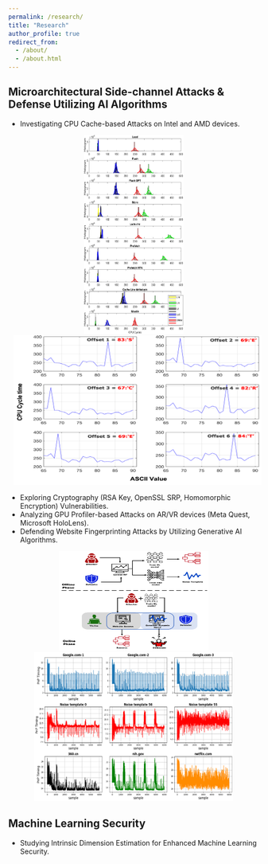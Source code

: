 ```yaml
---
permalink: /research/
title: "Research"
author_profile: true
redirect_from:
  - /about/
  - /about.html
---
```


Microarchitectural Side-channel Attacks & Defense Utilizing AI Algorithms
------
* Investigating CPU Cache-based Attacks on Intel and AMD devices.
<div align="center">
  <img src="../images/SMaCk/cache_time_smack_mastik_cascadelake_all.png" width="200" height="400" alt="CPU cycle time difference for various Probe strategies and Mastik method on Intel Cascade Lake microarchitecture." style="display: inline-block; margin: 0 10px;">
  <img src="../images/SMaCk/Prefetch_Spectre.png" width="500" height="300" alt="Spectre Attack with SMC behavior" style="display: inline-block; margin: 0 10px;">
</div>

* Exploring Cryptography (RSA Key, OpenSSL SRP, Homomorphic Encryption) Vulnerabilities.
* Analyzing GPU Profiler-based Attacks on AR/VR devices (Meta Quest, Microsoft HoloLens).
* Defending Website Fingerprinting Attacks by Utilizing Generative AI Algorithms.
<div align="center">
  <img src="../images/DefWeb/Figure_scenario_new.png" width="300" height="200" alt="Threat model for the attacker and the defense mechanisms." style="display: inline-block; margin: 0 10px;">
  <img src="../images/DefWeb/NoiseTemplateAdded_v2.png" width="400" height="300" alt="Noise added Website Fingerprint dataset." style="display: inline-block; margin: 0 10px;">
</div>

Machine Learning Security
------
* Studying Intrinsic Dimension Estimation for Enhanced Machine Learning Security.


<!-- * Ph.D in Version Control Theory, GitHub University, 2018 (expected)
* M.S. in Jekyll, GitHub University, 2014
* B.S. in GitHub, GitHub University, 2012 
Machine Learning Security
------
* Spring 2024: Academic Pages Collaborator
  * GitHub University
  * Duties includes: Updates and improvements to template
  * Supervisor: The Users

* Fall 2015: Research Assistant
  * GitHub University
  * Duties included: Merging pull requests
  * Supervisor: Professor Hub

* Summer 2015: Research Assistant
  * GitHub University
  * Duties included: Tagging issues
  * Supervisor: Professor Git
  
Skills
======
* Skill 1
* Skill 2
  * Sub-skill 2.1
  * Sub-skill 2.2
  * Sub-skill 2.3
* Skill 3

Publications
======
  <ul>{% for post in site.publications reversed %}
    {% include archive-single-cv.html %}
  {% endfor %}</ul>
  
Talks
======
  <ul>{% for post in site.talks reversed %}
    {% include archive-single-talk-cv.html  %}
  {% endfor %}</ul>
  
Teaching
======
  <ul>{% for post in site.teaching reversed %}
    {% include archive-single-cv.html %}
  {% endfor %}</ul>
  
Service and leadership
======
* Currently signed in to 43 different slack teams
-->
